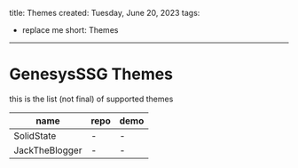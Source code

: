 title: Themes
created: Tuesday, June 20, 2023
tags:
  - replace me
short: Themes
---
# GenesysSSG Themes
this is the list (not final) of supported themes

| name | repo | demo |
| - | - | - |
| SolidState | - | - |
| JackTheBlogger | - | - |

